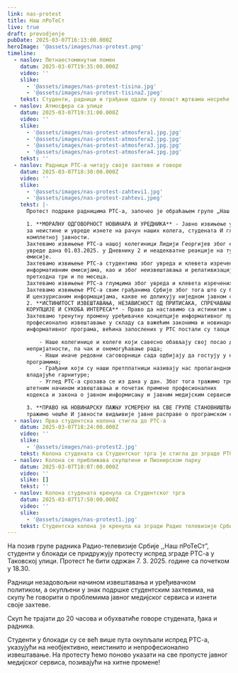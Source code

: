 ```yaml
---
link: nas-protest
title: Наш пРоТеСт
live: true
draft: prevodjenje
pubDate: 2025-03-07T16:13:00.000Z
heroImage: '@assets/images/nas-protest.png'
timeline:
  - naslov: Петнаестоминутни помен
    datum: 2025-03-07T19:35:00.000Z
    video: ''
    slike:
      - '@assets/images/nas-protest-tisina.jpg'
      - '@assets/images/nas-protest-tisina2.jpeg'
    tekst: Студенти, радници и грађани одали су почаст жртвама несреће у Новом Саду,  симболичним чином петнаестоминнутне тишине, током које су учесници скупа упалили блицеве  на својим телефонима и тиме осветлили Таковску улицу.
  - naslov: Атмосфера са улице
    datum: 2025-03-07T19:31:00.000Z
    video: ''
    slike:
      - '@assets/images/nas-protest-atmosfera1.jpg.jpg'
      - '@assets/images/nas-protest-atmosfera2.jpg.jpg'
      - '@assets/images/nas-protest-atmosfera3.jpg.jpg'
      - '@assets/images/nas-protest-atmosfera4.jpg.jpg'
    tekst: ''
  - naslov: Радници РТС-а читају своје захтеве и говоре
    datum: 2025-03-07T18:30:00.000Z
    video: ''
    slike:
      - '@assets/images/nas-protest-zahtevi1.jpg'
      - '@assets/images/nas-protest-zahtevi.jpeg'
    tekst: |-
      Протест подршке радницима РТС-а, започео је обраћањем групе „Наш пРоТеСт” која је представила захтеве радника РТС-а, који гласе:

      1. **МОРАЛНУ ОДГОВОРНОСТ НОВИНАРА И УРЕДНИКА** - Јавно извињење у Дневнику 2
      за неистине и увреде изнете на рачун наших колега, студената И глумаца, као и извињење
      комплетној јавности.  
      Захтевамо извињење РТС-а нашој колегиници Лидији Георгијев због емитовања недопустиве
      увреде дана 01.03.2025. у Дневнику 2 и неадекватне реакције на ту увреду у току исте
      емисије.  
      Захтевамо извињење РТС-а студентима због увреда и клевета изречених о њима у ударним
      информативним емисијама, као и због неизвештавања и релативизације њихових активности у
      претходна три и по месеца.  
      Захтевамо извињење РТС-а глумцима због увреда и клевета изречених о њима у Дневнику.
      Захтевамо извињење РТС-а свим грађанима Србије због тога што су били изложени неистинитим
      И цензурисаним информацијама, какве не доликују ниједном јавном сервису.
      2. **ИСТИНИТОСТ ИЗВЕШТАВАЊА, НЕЗАВИСНОСТ ОД ПРИТИСАКА, СПРЕЧАВАЊЕ
      КОРУПЦИЈЕ И СУКОБА ИНТЕРЕСА** - Право да наставимо са истинитим извештавањем,независним радом и професионалним обављањем редовних задатака чије је испуњавање угрожено.
      Захтевамо тренутну промену уређивачке концепције информативног програма РТС-а и
      професионално извештавање у складу са важећим законима и новинарским кодексом. То подразумева извештавање о свим актуелним догађајима у Србији који су од јавног интереса за све наше грађане, као и отварање програма за представнике свих сегмената нашег друштва. Ово се односи на све емисије информативног програма почев од јутарњег програма, па до Дневника 3. Због тренутног начина извештавања
      информативног програма, већина запослених у РТС постали су таоци несавесне и неодговорне мањине. Суочавамо се са све више проблема у раду:

          - Наше колегинице и колеге који савесно обављају свој посао доживљавају
      непријатности, па чак и онемогућавање рада;
          - Наши иначе редовни саговорници сада одбијају да гостују у нашим
      програмима;
          - Грађани који су наши претплатници називају нас пропагандном машинеријом
      владајуће гарнитуре;
          - Углед РТС-а срозава се из дана у дан. Због тога тражимо тренутни раскид са
      штетним начином извештавања и почетак примене професионалних
      кодекса и закона о јавном информисању и јавним медијским сервисима.

      3. **ПРАВО НА НОВИНАРСКУ ПАЖЊУ УСМЕРЕНУ НА СВЕ ГРУПЕ СТАНОВНИШТВА** -
      тражимо чешће И јавности видљивије јавне расправе о програмском садржају Јавног сервиса, на којима ће све групе грађана моћи да искажу своје мишљење о раду Јавног сервиса.
  - naslov: Прва студентска колона стигла до РТС-а
    datum: 2025-03-07T18:24:00.000Z
    video: ''
    slike:
      - '@assets/images/nas-protest2.jpg'
    tekst: Колона студената са Студентског трга је стигла до зграде РТС-a, где дочекују колеге који се крећу Булеваром краља Александра.
  - naslov: Колона се приближава скупштини и Пионирском парку
    datum: 2025-03-07T18:07:00.000Z
    video: ''
    slike: []
    tekst: ''
  - naslov: Колона студената кренула са Студентског трга
    datum: 2025-03-07T17:50:00.000Z
    video: ''
    slike:
      - '@assets/images/nas-protest1.jpg'
    tekst: Студентска колона је кренула ка згради Радио телевизије Србије, повикујући „Генерални штрајк”, „Сви на РТС”, „Пођите са нама” и „Сви на улице”.
---
```

На позив групе радника Радио-телевизије Србије ,,Наш пРоТеСт”, студенти у блокади се придружују протесту испред зграде РТС-а у Таковској улици. Протест ће бити одржан 7. 3. 2025. године са почетком у 18.30.

Радници незадовољни начином извештавања и уређивачком политиком, а окупљени у знак подршке студентским захтевима, на скупу ће говорити о проблемима јавног медијског сервиса и изнети своје захтеве.

Скуп ће трајати до 20 часова и обухватиће говоре студената, ђака и радника.

Студенти у блокади су се већ више пута окупљали испред РТС-а, указујући на необјективно, неистинито и непрофесионално извештавање. На протесту ћемо поново указати на све пропусте јавног медијског сервиса, позивајући на хитне промене!
